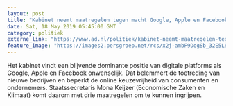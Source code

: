 ```yaml
---
layout: post
title: "Kabinet neemt maatregelen tegen macht Google, Apple en Facebook"
date: Sat, 18 May 2019 05:45:00 GMT
category: politiek
externe_link: "https://www.ad.nl/politiek/kabinet-neemt-maatregelen-tegen-macht-google-apple-en-facebook~a5f6c764/"
feature_image: "https://images2.persgroep.net/rcs/x2j-ambF9DogSb_32E5L84eOHj0/diocontent/148653499/_fitwidth/400/?appId=21791a8992982cd8da851550a453bd7f&quality=0.7"
---
```


Het kabinet vindt een blijvende dominante positie van digitale platforms als Google, Apple en Facebook onwenselijk. Dat belemmert de toetreding van nieuwe bedrijven en beperkt de online keuzevrijheid van consumenten en ondernemers. Staatssecretaris Mona Keijzer (Economische Zaken en Klimaat) komt daarom met drie maatregelen om te kunnen ingrijpen.

